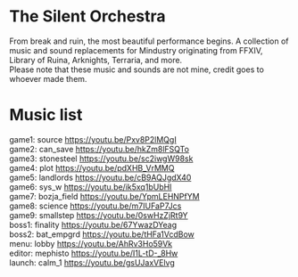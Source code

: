 # The Silent Orchestra
From break and ruin, the most beautiful performance begins. A collection of music and sound replacements for Mindustry originating from FFXIV, Library of Ruina, Arknights, Terraria, and more.
<br>
Please note that these music and sounds are not mine, credit goes to whoever made them.
# Music list
game1: source https://youtu.be/Pxv8P2lMQgI
<br>
game2: can_save https://youtu.be/hkZm8lFSQTo
<br>
game3: stonesteel https://youtu.be/sc2iwgW98sk
<br>
game4: plot https://youtu.be/pdXHB_VrMMQ
<br>
game5: landlords https://youtu.be/cB9AQJgdX40
<br>
game6: sys_w https://youtu.be/ik5xq1bUbHI
<br>
game7: bozja_field https://youtu.be/YpmLEHNPfYM
<br>
game8: science https://youtu.be/m7IUFaP7Jcs
<br>
game9: smallstep https://youtu.be/0swHzZjRt9Y
<br>
boss1: finality https://youtu.be/67YwazDYeag
<br>
boss2: bat_empgrd https://youtu.be/tHFa1VcdBow
<br>
menu: lobby https://youtu.be/AhRv3Ho59Vk
<br>
editor: mephisto https://youtu.be/I1L-tD-_8Hw
<br>
launch: calm_1 https://youtu.be/gsUJaxVElvg
